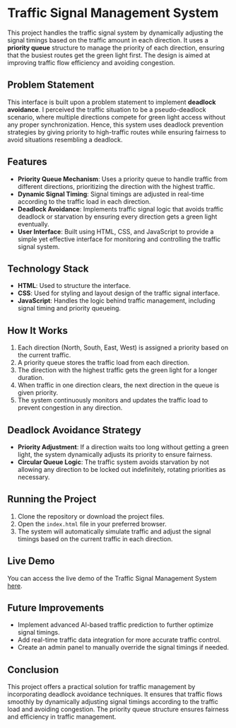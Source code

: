 # Traffic Signal Management System

This project handles the traffic signal system by dynamically adjusting the signal timings based on the traffic amount in each direction. It uses a **priority queue** structure to manage the priority of each direction, ensuring that the busiest routes get the green light first. The design is aimed at improving traffic flow efficiency and avoiding congestion.

## Problem Statement

This interface is built upon a problem statement to implement **deadlock avoidance**. I perceived the traffic situation to be a pseudo-deadlock scenario, where multiple directions compete for green light access without any proper synchronization. Hence, this system uses deadlock prevention strategies by giving priority to high-traffic routes while ensuring fairness to avoid situations resembling a deadlock.

## Features

- **Priority Queue Mechanism**: Uses a priority queue to handle traffic from different directions, prioritizing the direction with the highest traffic.
- **Dynamic Signal Timing**: Signal timings are adjusted in real-time according to the traffic load in each direction.
- **Deadlock Avoidance**: Implements traffic signal logic that avoids traffic deadlock or starvation by ensuring every direction gets a green light eventually.
- **User Interface**: Built using HTML, CSS, and JavaScript to provide a simple yet effective interface for monitoring and controlling the traffic signal system.

## Technology Stack

- **HTML**: Used to structure the interface.
- **CSS**: Used for styling and layout design of the traffic signal interface.
- **JavaScript**: Handles the logic behind traffic management, including signal timing and priority queueing.

## How It Works

1. Each direction (North, South, East, West) is assigned a priority based on the current traffic.
2. A priority queue stores the traffic load from each direction.
3. The direction with the highest traffic gets the green light for a longer duration.
4. When traffic in one direction clears, the next direction in the queue is given priority.
5. The system continuously monitors and updates the traffic load to prevent congestion in any direction.

## Deadlock Avoidance Strategy

- **Priority Adjustment**: If a direction waits too long without getting a green light, the system dynamically adjusts its priority to ensure fairness.
- **Circular Queue Logic**: The traffic system avoids starvation by not allowing any direction to be locked out indefinitely, rotating priorities as necessary.

## Running the Project

1. Clone the repository or download the project files.
2. Open the `index.html` file in your preferred browser.
3. The system will automatically simulate traffic and adjust the signal timings based on the current traffic in each direction.

## Live Demo

You can access the live demo of the Traffic Signal Management System [here](#).

## Future Improvements

- Implement advanced AI-based traffic prediction to further optimize signal timings.
- Add real-time traffic data integration for more accurate traffic control.
- Create an admin panel to manually override the signal timings if needed.

## Conclusion

This project offers a practical solution for traffic management by incorporating deadlock avoidance techniques. It ensures that traffic flows smoothly by dynamically adjusting signal timings according to the traffic load and avoiding congestion. The priority queue structure ensures fairness and efficiency in traffic management.

